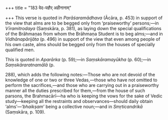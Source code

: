 +++
title = "183 वेद-यज्ञैर् अहीनानाम्"

+++
This verse is quoted in *Parāśaramādhava* (Ācāra, p. 453) in support of
the view that alms are to be begged only from ‘praiseworthy’ persons;—in
*Vīramitrodaya* (Saṃskāra, p. 381), as laying down the special
qualifications of the Brāhmaṇas from whom the Brāhmaṇa Student is to beg
alms;—and in *Vidhānapārijāta* (p. 496) in support of the view that even
among people of his own caste, alms should be begged only from the
houses of specially qualified men.

This is quoted in *Aparārka* (p. 59);—in *Saṃskāramayūkha* (p. 60);—in
*Saṃskāraratnamālā* (p.

288), which adds the following notes:—Those who are not devoid of the
knowledge of one or two or three Vedas,—those who have not omitted to
perform the sacrifices,—and those who are carrying out in a praiseworthy
manner all the duties prescribed for them,—from the house of such
parsons, the Brahmacārī—ha who is keeping the vows for the sake of Vedic
study—keeping all the restraints and observances—should daily obtain
‘alms’—‘*bhaikṣam*’ being a collective noun;—and in *Smṛticandrikā*
(Saṃskāra, p. 109).




